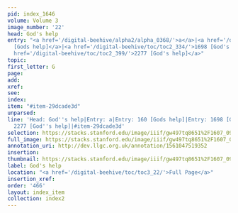 ```yaml
---
pid: index_1646
volume: Volume 3
image_number: '22'
head: God's help
entry: "<a href='/digital-beehive/alpha2/alpha_0368/'>a</a>|<a href='/digital-beehive/num1/num_0166/'>160
  [Gods help]</a>|<a href='/digital-beehive/toc/toc2_334/'>1698 [God's help]</a>|<a
  href='/digital-beehive/toc/toc2_399/'>2277 [God's help]</a>"
topic: 
first_letter: G
page: 
add: 
xref: 
see: 
index: 
item: "#item-29dcade3d"
unparsed: 
line: 'Head: God''s help|Entry: a|Entry: 160 [Gods help]|Entry: 1698 [God''s help]|Entry:
  2277 [God''s help]|#item-29dcade3d'
selection: https://stacks.stanford.edu/image/iiif/gw497tq8651%2F1607_0965/1171,1969,704,98/full/0/default.jpg
full_image: https://stacks.stanford.edu/image/iiif/gw497tq8651%2F1607_0965/full/full/0/default.jpg
annotation_uri: http://dev.llgc.org.uk/annotation/1561047519352
insertion: 
thumbnail: https://stacks.stanford.edu/image/iiif/gw497tq8651%2F1607_0965/1171,1969,704,98/150,/0/default.jpg
label: God's help
location: "<a href='/digital-beehive/toc/toc3_22/'>Full Page</a>"
insertion_xref: 
order: '466'
layout: index_item
collection: index2
---
```

